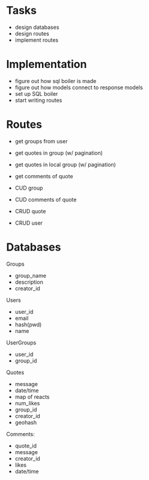 # Tasks
- design databases
- design routes
- implement routes

# Implementation
- figure out how sql boiler is made
- figure out how models connect to response models
- set up SQL boiler
- start writing routes


# Routes
- get groups from user
- get quotes in group (w/ pagination)
- get quotes in local group (w/ pagination)
- get comments of quote

- CUD group
- CUD comments of quote
- CRUD quote
- CRUD user


# Databases
Groups
  - group_name
  - description
  - creator_id

Users
  - user_id
  - email
  - hash(pwd)
  - name

UserGroups
  - user_id
  - group_id

Quotes
  - message
  - date/time
  - map of reacts
  - num_likes
  - group_id
  - creator_id
  - geohash

Comments:
  - quote_id
  - message
  - creator_id
  - likes
  - date/time
